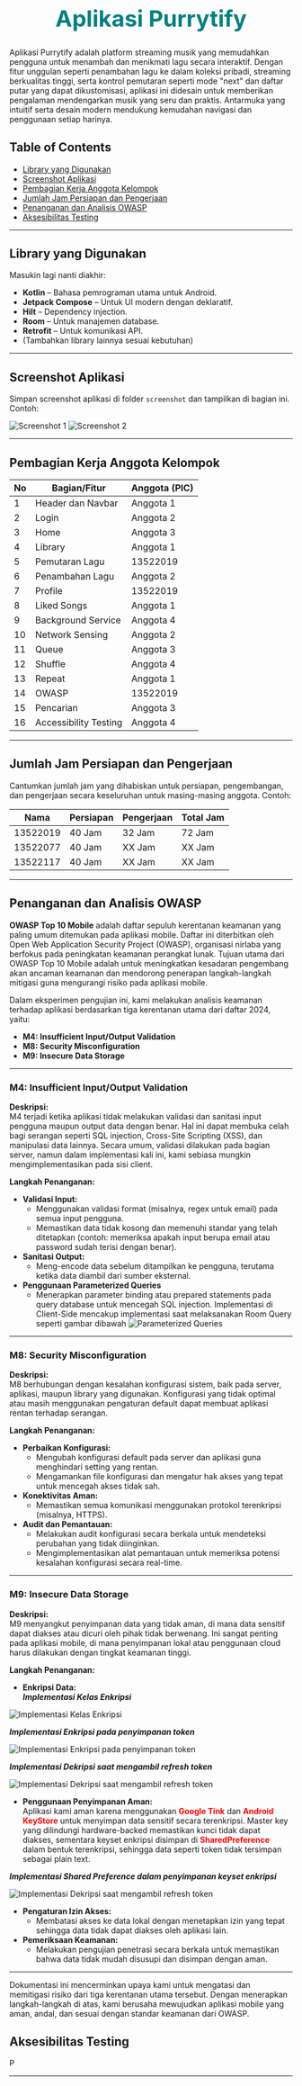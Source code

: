 <center>
  <h1 style="color: #008080;font-size: 40px;font-weight: bold;">Aplikasi Purrytify</h1>
</center>


Aplikasi Purrytify adalah platform streaming musik yang memudahkan pengguna untuk menambah dan menikmati lagu secara interaktif. Dengan fitur unggulan seperti penambahan lagu ke dalam koleksi pribadi, streaming berkualitas tinggi, serta kontrol pemutaran seperti mode "next" dan daftar putar yang dapat dikustomisasi, aplikasi ini didesain untuk memberikan pengalaman mendengarkan musik yang seru dan praktis. Antarmuka yang intuitif serta desain modern mendukung kemudahan navigasi dan penggunaan setiap harinya.

## Table of Contents
- [Library yang Digunakan](#library-yang-digunakan)
- [Screenshot Aplikasi](#screenshot-aplikasi)
- [Pembagian Kerja Anggota Kelompok](#pembagian-kerja-anggota-kelompok)
- [Jumlah Jam Persiapan dan Pengerjaan](#jumlah-jam-persiapan-dan-pengerjaan)
- [Penanganan dan Analisis OWASP](#penanganan-dan-analisis-owasp)
- [Aksesibilitas Testing](#aksesibilitas-testing)

---

## Library yang Digunakan

Masukin lagi nanti diakhir:

- **Kotlin** – Bahasa pemrograman utama untuk Android.
- **Jetpack Compose** – Untuk UI modern dengan deklaratif.
- **Hilt** – Dependency injection.
- **Room** – Untuk manajemen database.
- **Retrofit** – Untuk komunikasi API.
- (Tambahkan library lainnya sesuai kebutuhan)

---

## Screenshot Aplikasi

Simpan screenshot aplikasi di folder `screenshot` dan tampilkan di bagian ini. Contoh:

![Screenshot 1](screenshot/screenshot1.png)
![Screenshot 2](screenshot/screenshot2.png)

---

## Pembagian Kerja Anggota Kelompok


| No | Bagian/Fitur            | Anggota (PIC) | 
|----|-------------------------|---------------|
| 1  | Header dan Navbar       | Anggota 1     | 
| 2  | Login                   | Anggota 2     | 
| 3  | Home                    | Anggota 3     |  
| 4  | Library                 | Anggota 1     | 
| 5  | Pemutaran Lagu          | 13522019   | 
| 6  | Penambahan Lagu         | Anggota 2     |
| 7  | Profile                 | 13522019     |  
| 8  | Liked Songs             | Anggota 1     | 
| 9  | Background Service      | Anggota 4     | 
| 10 | Network Sensing         | Anggota 2     | 
| 11 | Queue                   | Anggota 3     | 
| 12 | Shuffle                 | Anggota 4     |
| 13 | Repeat                  | Anggota 1     | 
| 14 | OWASP                   |13522019     |
| 15 | Pencarian               | Anggota 3     | 
| 16 | Accessibility Testing   | Anggota 4     | 


---

## Jumlah Jam Persiapan dan Pengerjaan

Cantumkan jumlah jam yang dihabiskan untuk persiapan, pengembangan, dan pengerjaan secara keseluruhan untuk masing-masing anggota. Contoh:

| Nama           | Persiapan | Pengerjaan | Total Jam |
|----------------|-----------|------------|-----------|
| 13522019     | 40 Jam     | 32 Jam     | 72 Jam    |
| 13522077      |  40 Jam     | XX Jam     | XX Jam    |
| 13522117      | 40 Jam     | XX Jam     | XX Jam    |

---

## Penanganan dan Analisis OWASP

**OWASP Top 10 Mobile** adalah daftar sepuluh kerentanan keamanan yang paling umum ditemukan pada aplikasi mobile. Daftar ini diterbitkan oleh Open Web Application Security Project (OWASP), organisasi nirlaba yang berfokus pada peningkatan keamanan perangkat lunak. Tujuan utama dari OWASP Top 10 Mobile adalah untuk meningkatkan kesadaran pengembang akan ancaman keamanan dan mendorong penerapan langkah-langkah mitigasi guna mengurangi risiko pada aplikasi mobile.

Dalam eksperimen pengujian ini, kami melakukan analisis keamanan terhadap aplikasi berdasarkan tiga kerentanan utama dari daftar 2024, yaitu:

- **M4: Insufficient Input/Output Validation**
- **M8: Security Misconfiguration**
- **M9: Insecure Data Storage**

---

### M4: Insufficient Input/Output Validation

**Deskripsi:**  
M4 terjadi ketika aplikasi tidak melakukan validasi dan sanitasi input pengguna maupun output data dengan benar. Hal ini dapat membuka celah bagi serangan seperti SQL injection, Cross-Site Scripting (XSS), dan manipulasi data lainnya. Secara umum, validasi dilakukan pada bagian server, namun dalam implementasi kali ini, kami sebiasa mungkin mengimplementasikan pada sisi client.

**Langkah Penanganan:**  
- **Validasi Input:**  
  - Menggunakan validasi format (misalnya, regex untuk email) pada semua input pengguna.
  - Memastikan data tidak kosong dan memenuhi standar yang telah ditetapkan (contoh: memeriksa apakah input berupa email atau password sudah terisi dengan benar).
- **Sanitasi Output:**  
  - Meng-encode data sebelum ditampilkan ke pengguna, terutama ketika data diambil dari sumber eksternal.
- **Penggunaan Parameterized Queries**  
  - Menerapkan parameter binding atau prepared statements pada query database untuk mencegah SQL injection. Implementasi di Client-Side mencakup implementasi saat melaksanakan Room Query seperti gambar dibawah
  ![Parameterized Queries](assets/OWASP4.1.png)

---

### M8: Security Misconfiguration

**Deskripsi:**  
M8 berhubungan dengan kesalahan konfigurasi sistem, baik pada server, aplikasi, maupun library yang digunakan. Konfigurasi yang tidak optimal atau masih menggunakan pengaturan default dapat membuat aplikasi rentan terhadap serangan.

**Langkah Penanganan:**  
- **Perbaikan Konfigurasi:**  
  - Mengubah konfigurasi default pada server dan aplikasi guna menghindari setting yang rentan.
  - Mengamankan file konfigurasi dan mengatur hak akses yang tepat untuk mencegah akses tidak sah.
- **Konektivitas Aman:**  
  - Memastikan semua komunikasi menggunakan protokol terenkripsi (misalnya, HTTPS).
- **Audit dan Pemantauan:**  
  - Melakukan audit konfigurasi secara berkala untuk mendeteksi perubahan yang tidak diinginkan.
  - Mengimplementasikan alat pemantauan untuk memeriksa potensi kesalahan konfigurasi secara real-time.

---

### M9: Insecure Data Storage

**Deskripsi:**  
M9 menyangkut penyimpanan data yang tidak aman, di mana data sensitif dapat diakses atau dicuri oleh pihak tidak berwenang. Ini sangat penting pada aplikasi mobile, di mana penyimpanan lokal atau penggunaan cloud harus dilakukan dengan tingkat keamanan tinggi.

**Langkah Penanganan:**  
- **Enkripsi Data:**  
***Implementasi Kelas Enkripsi***

![Implementasi Kelas Enkripsi](assets/OWASP_9/OWASP_9.1.png)

***Implementasi Enkripsi pada penyimpanan token***

![Implementasi Enkripsi pada penyimpanan token](assets/OWASP_9/OWASP_9.2.png)

***Implementasi Dekripsi saat mengambil refresh token***

![Implementasi Dekripsi saat mengambil refresh token](assets/OWASP_9/OWASP_9.3.png)

- **Penggunaan Penyimpanan Aman:**  
Aplikasi kami aman karena menggunakan <span style="color: red;font-weight: bold;">Google Tink</span> dan <span style="color: red;font-weight: bold;">Android KeyStore</span> untuk menyimpan data sensitif secara terenkripsi. Master key yang dilindungi hardware-backed memastikan kunci tidak dapat diakses, sementara keyset enkripsi disimpan di <span style="color: red;font-weight: bold;">SharedPreference</span> dalam bentuk terenkripsi, sehingga data seperti token tidak tersimpan sebagai plain text.

***Implementasi Shared Preference dalam penyimpanan keyset enkripsi***

![Implementasi Dekripsi saat mengambil refresh token](assets/OWASP_9/OWASP_9.4.png)
- **Pengaturan Izin Akses:**  
  - Membatasi akses ke data lokal dengan menetapkan izin yang tepat sehingga data tidak dapat diakses oleh aplikasi lain.
- **Pemeriksaan Keamanan:**  
  - Melakukan pengujian penetrasi secara berkala untuk memastikan bahwa data tidak mudah disusupi dan disimpan dengan aman.

---

Dokumentasi ini mencerminkan upaya kami untuk mengatasi dan memitigasi risiko dari tiga kerentanan utama tersebut. Dengan menerapkan langkah-langkah di atas, kami berusaha mewujudkan aplikasi mobile yang aman, andal, dan sesuai dengan standar keamanan dari OWASP.


## Aksesibilitas Testing

P

---

